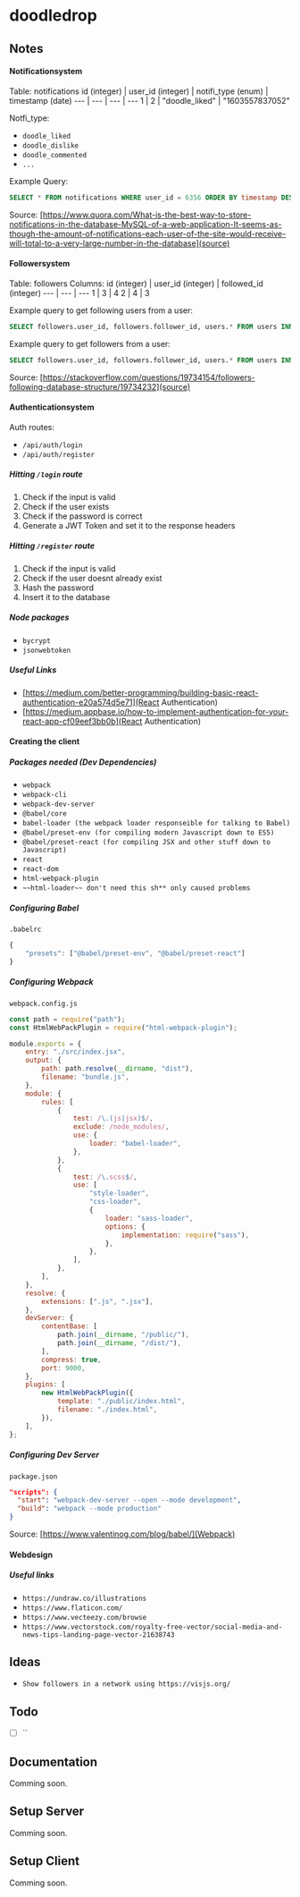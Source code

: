 # doodledrop 

## Notes

#### Notificationsystem
Table: notifications
id (integer) | user_id (integer)  | notifi_type (enum) | timestamp (date)
--- | --- | --- | ---
1 | 2 | "doodle_liked" | "1603557837052"

Notfi_type: 
- `doodle_liked`
- `doodle_dislike` 
- `doodle_commented`
- `...` <br>

Example Query: 
```sql
SELECT * FROM notifications WHERE user_id = 6356 ORDER BY timestamp DESC;
```

Source:
[https://www.quora.com/What-is-the-best-way-to-store-notifications-in-the-database-MySQL-of-a-web-application-It-seems-as-though-the-amount-of-notifications-each-user-of-the-site-would-receive-will-total-to-a-very-large-number-in-the-database](source)

#### Followersystem
Table: followers
Columns: 
id (integer) | user_id (integer) | followed_id (integer)
--- | --- | ---
1 | 3 | 4
2 | 4 | 3

Example query to get following users from a user: 
```sql
SELECT followers.user_id, followers.follower_id, users.* FROM users INNER JOIN followers ON users.id = followers.follower_id WHERE followers.user_id = 3;
```
Example query to get followers from a user: 
```sql
SELECT followers.user_id, followers.follower_id, users.* FROM users INNER JOIN followers ON users.id = followers.user_id WHERE followers.follower_id = 3;
```
Source:
[https://stackoverflow.com/questions/19734154/followers-following-database-structure/19734232](source)


#### Authenticationsystem

Auth routes:
- `/api/auth/login`
- `/api/auth/register`

##### Hitting `/login` route

1. Check if the input is valid
2. Check if the user exists
3. Check if the password is correct
4. Generate a JWT Token and set it to the response headers

##### Hitting `/register` route

1. Check if the input is valid
2. Check if the user doesnt already exist
3. Hash the password
4. Insert it to the database

##### Node packages 

- `bycrypt`
- `jsonwebtoken`

##### Useful Links
- [https://medium.com/better-programming/building-basic-react-authentication-e20a574d5e71](React Authentication)
- [https://medium.appbase.io/how-to-implement-authentication-for-your-react-app-cf09eef3bb0b](React Authentication)

#### Creating the client

##### Packages needed (Dev Dependencies)
- `webpack`
- `webpack-cli`
- `webpack-dev-server`
- `@babel/core`
- `babel-loader (the webpack loader responseible for talking to Babel)`
- `@babel/preset-env (for compiling modern Javascript down to ES5)`
- `@babel/preset-react (for compiling JSX and other stuff down to Javascript)`
- `react`
- `react-dom`
- `html-webpack-plugin`
- `~~html-loader~~ don't need this sh** only caused problems`

##### Configuring Babel
`.babelrc`
```js
{
    "presets": ["@babel/preset-env", "@babel/preset-react"]
}
```

##### Configuring Webpack
`webpack.config.js`
```js
const path = require("path");
const HtmlWebPackPlugin = require("html-webpack-plugin");

module.exports = {
    entry: "./src/index.jsx",
    output: {
        path: path.resolve(__dirname, "dist"),
        filename: "bundle.js",
    },
    module: {
        rules: [
            {
                test: /\.(js|jsx)$/,
                exclude: /node_modules/,
                use: {
                    loader: "babel-loader",
                },
            },
            {
                test: /\.scss$/,
                use: [
                    "style-loader",
                    "css-loader",
                    {
                        loader: "sass-loader",
                        options: {
                            implementation: require("sass"),
                        },
                    },
                ],
            },
        ],
    },
    resolve: {
        extensions: [".js", ".jsx"],
    },
    devServer: {
        contentBase: [
            path.join(__dirname, "/public/"),
            path.join(__dirname, "/dist/"),
        ],
        compress: true,
        port: 9000,
    },
    plugins: [
        new HtmlWebPackPlugin({
            template: "./public/index.html",
            filename: "./index.html",
        }),
    ],
};
```

##### Configuring Dev Server
`package.json`
```json
"scripts": {
  "start": "webpack-dev-server --open --mode development",
  "build": "webpack --mode production"
}
```

Source: [https://www.valentinog.com/blog/babel/](Webpack)
#### Webdesign
##### Useful links
- `https://undraw.co/illustrations`
- `https://www.flaticon.com/`
- `https://www.vecteezy.com/browse`
- `https://www.vectorstock.com/royalty-free-vector/social-media-and-news-tips-landing-page-vector-21638743`

## Ideas
- `Show followers in a network using https://visjs.org/`

## Todo
- [ ] ``

## Documentation
Comming soon.
## Setup Server
Comming soon.
## Setup Client
Comming soon.

